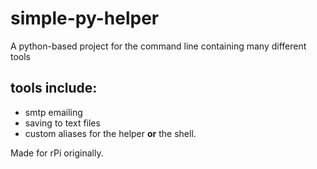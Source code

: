 # simple-py-helper
A python-based project for the command line containing many different tools

## tools include: 
* smtp emailing
* saving to text files
* custom aliases for the helper **or** the shell.

Made for rPi originally.
